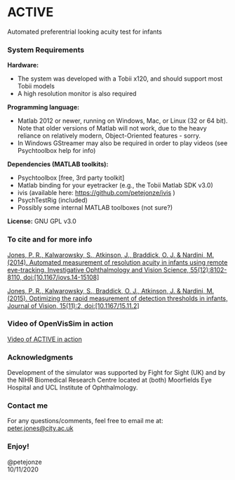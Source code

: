 # ACTIVE
Automated preferentrial looking acuity test for infants

### System Requirements
**Hardware:**
- The system was developed with a Tobii x120, and should support most Tobii models
- A high resolution monitor is also required

**Programming language:**
- Matlab 2012 or newer, running on Windows, Mac, or Linux (32 or 64 bit). Note that older versions of Matlab will not work, due to the heavy reliance on relatively modern, Object-Oriented features - sorry.
- In Windows GStreamer may also be required in order to play videos (see Psychtoolbox help for info)

**Dependencies (MATLAB toolkits):**
- Psychtoolbox [free, 3rd party toolkit]
- Matlab binding for your eyetracker (e.g., the Tobii Matlab SDK v3.0)
- ivis (available here: https://github.com/petejonze/ivis )
- PsychTestRig (included)
- Possibly some internal MATLAB toolboxes (not sure?)

**License:**
GNU GPL v3.0

### To cite and for more info
[Jones, P. R., Kalwarowsky, S., Atkinson, J., Braddick, O. J. & Nardini, M. (2014). Automated measurement of resolution acuity in infants using remote eye-tracking, Investigative Ophthalmology and Vision Science, 55(12):8102-8110, doi:[10.1167/iovs.14-15108]](https://iovs.arvojournals.org/article.aspx?articleid=2212669)

[Jones, P. R., Kalwarowsky, S., Braddick, O. J., Atkinson, J. & Nardini, M. (2015). Optimizing the rapid measurement of detection thresholds in infants, Journal of Vision, 15(11):2, doi:[10.1167/15.11.2]](https://jov.arvojournals.org/article.aspx?articleid=2423009)


### Video of OpenVisSim in action
[Video of ACTIVE in action](https://www.dropbox.com/s/3gtd35s93s5xraj/screencapture_acuity.wmv?dl=0)

### Acknowledgments
Development of the simulator was supported by Fight for Sight (UK) and by the NIHR Biomedical Research Centre located at (both) Moorfields Eye Hospital and UCL Institute of Ophthalmology.

### Contact me
For any questions/comments, feel free to email me at: peter.jones@city.ac.uk

### Enjoy!
@petejonze  
10/11/2020